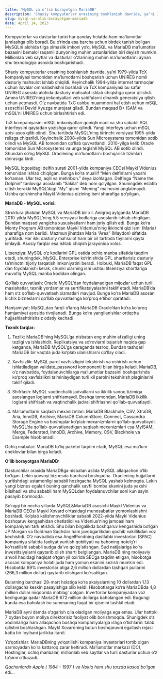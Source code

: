 ```yaml
---
title: 'MySQL va o‘lib borayotgan MariaDB'
description: 'Shaxiy kompyuterlar erasining boshlanish davrida, yaʼni 1979-yilda TcX kompaniyasi tomonidan maʼlumotlarni boshqarish...'
slug: mysql-va-olib-borayotgan-mariadb
date: April 14, 2023
---
```


Kompyuterlar va dasturlar tarixi har qanday holatda ham maʼlumotlar jamlashga olib boradi. Bu o‘rinda esa barcha uchun birdek tanish bo‘lgan MySQLni alohida tilga olmaslik imkoni yo‘q. MySQL va MariaDB maʼlumotlar bazasini bemalol raqamli dunyoning muhim ustunlaridan biri deyish mumkin. Millionlab veb saytlar va dasturlar o‘zlarining muhim maʼlumotlarini aynan shu texnologiya asosida boshqarishadi.

Shaxiy kompyuterlar erasining boshlanish davrida, yaʼni 1979-yilda TcX kompaniyasi tomonidan maʼlumotlarni boshqarish uchun UNIREG nomli dasturiy mahsulot ishlab chiqildi. Keyinchalik 1994-yilda internet tarmoqlar uchun ilovalar ommalashishni boshladi va TcX kompaniyasi bu safar UNIREG asosida alohida dasturiy mahsulot ishlab chiqishga qaror qilishdi. Ammo UNIREG‘ning imkoniyatlari veb sahifalarni dinamik generatsiya qilish uchun yetmasdi. O‘z navbatida TxC ushbu muammoni hal etish uchun mSQL asoschisi Devid Xyuzga murojaat qiladi. Bundan maqsad B+ ISAM va mSQLʼni UNIREG uchun birlashtirish edi.

TcX kompaniyasini mSQL imkoniyatlari qoniqtirmadi va shu sababli SQL interfeysini qaytadan yozishga qaror qilindi. Yangi interfeys uchun mSQL apisi asos qilib olindi. Shu tartibda MySQLʼning birinchi versiyasi 1995-yilda relizga chiqarildi. Keyinchalik 2008-yilda Sun Microsystems tomonidan sotib olindi va MySQL AB tomonidan qo‘llab quvvatlandi. 2010-yilga kelib Oracle tomonidan Sun Microsystems va unga tegishli MySQL AB sotib olindi. Shundan so‘ng MySQL Oraclening maʼlumotlarni boshqarish tizimlari doirasiga kirdi.

MySQL logosidagi delfin surati 2001-yilda kompaniya CEOsi Maykl Videnius tomonidan ishlab chiqilgan. Bunga ko‘ra muallif “Men delfinlarni yaxshi ko‘raman. Ular tez, aqlli va mehribon.” deya izohlagan. Delfinga “Name the Dolphin” tanloviga asoslanib “Sakila” deb nom qo‘yilgan. Shuningdek eslatib o‘tish kerakki MySQLʼdagi “My” qismi “Mening” maʼnosini anglatmaydi. Ushbu qo‘shimcha Maykl Videnius qizining ismi sharafiga qo‘yilgan.

**MariaDB - MySQL vorisi:**

Struktura jihatdan MySQL va MariaDB bir xil. Aniqroq aytganda MariaDB 2010-yilda MySQLʼning 5.5 versiyasi kodlariga asoslanib ishlab chiqilgan. Bundan maqsad yangicha xususiyatlarni ham joriy qilish edi. Bunga ko‘ra Monty Program AB tomonidan Maykl Videniusʼning ikkinchi qizi ismi (Maria) sharafiga nom berildi. Mazmun jihatdan Maria “Area” (Maydon) sifatida yuritiladi. Har ikki dasturiy mahsulot ham bir xil tartibda fayllarni qayta ishlaydi. Asosiy farqlar esa ishlab chiqish jarayonida xolos.

Litsenziya: MySQL o‘z kodlarini GPL ostida ochiq manba sifatida taqdim etadi, shuningdek, MySQL Enterprise ko‘rinishida GPL shartlarisiz dasturiy taʼminotni tijoriy tarqatish imkoniyatini beradi. Holbuki, MariaDB faqat GPL dan foydalanishi kerak, chunki ularning ishi ushbu litsenziya shartlariga muvofiq MySQL manba kodidan olingan.

Qo‘llab quvvatlash: Oracle MySQLʼdan foydalanadigan mijozlar uchun turli maslahatlar, texnik yordamlar va sertifikatsiyalashni taklif etadi. MariaDBʼda ham o‘z qo‘llab-quvvatlash xizmatlari mavjud. Bunga ko‘ra MariaDB asosan kichik bizneslarni qo‘llab quvvatlashga ko‘proq eʼtibor qaratadi.

Hamjamiyat: MySQLdan farqli o‘laroq MariaDB Oracleʼdan ko‘ra ko‘proq hamjamiyat asosida rivojlanadi. Bunga ko‘ra yangilanishlar ortiqcha hujjashlashtirishsiz odatiy kechadi.

**Texnik farqlar:**

1.  Tezlik: MariaDBʼning MySQLʼga nisbatan eng muhim afzalligi uning tezligi va ishlashidir. Replikatsiya va so‘rovlarni bajarish haqida gap ketganda, MariaDB MySQLʼga qaraganda tezroq. Bundan tashqari MariaDB bir vaqtda juda ko‘plab ulanishlarni qo‘llay oladi.
    
2.  Xavfsizlik: MySQL parol xavfsizligini tekshirish va oshirish uchun ishlatiladigan validate_password komponenti bilan birga keladi. MariaDB, o‘z navbatida, foydalanuvchilarga maʼlumotlar bazasini boshqarishda ko‘proq xavfsizlikni taʼminlaydigan turli xil parolni tekshirish plaginlarini taklif qiladi.
    
3.  Shifrlash: MySQL vaqtinchalik jadvallarni va ikkilik sanoq tizimiga asoslangan loglarni shifrlamaydi. Boshqa tomondan, MariaDB ikkilik loglarni shifrlash va vaqtinchalik jadval shifrlashni qo‘llab-quvvatlaydi.
    
4.  Maʼlumotlarni saqlash mexanizmlari: MariaDB Blackhole, CSV, XtraDB, Aria, InnoDB, Archive, MariaDB ColumnStore, Connect, Cassandra Storage Engine va boshqalar ko‘plab mexanizmlarni qo‘llab-quvvatlaydi. MySQLʼda qo‘llab-quvvatlanadigan saqlash mexanizmlari esa MyISAM, Merge, Federated, InnoDB, Archive, Memory, CSV, Blackhole va Example hisoblanadi.
    

Ochiq mabalar: MariaDB to‘liq paketni taqdim etadi, MySQL esa maʼlum cheklovlar bilan birga keladi.

**O‘lib borayotgan MariaDB:**

Dasturchilar orasida MariaDBga nisbatan aslida MySQL allaqachon o‘lib bo‘lgan. Lekin yovvoyi biznesda barchasi boshqacha. Oraclening hujjatlarni yuritishdagi ustamonligi sababli hozirgacha MySQL yashab kelmoqda. Lekin yangi biznes egalari buning qanchalik xavfli bomba ekanini juda yaxshi bilsihadi va shu sababli ham MySQLdan foydalanuvchilar soni kun sayin pasayib bormoqda.

So‘nggi bir necha yillarda MySQL&MariaDB asosichi Maykl Videnius va MariaDB CEOsi Maykl Xovard o‘rtasidagi munosabatlar yomonlashishni boshladi. Ko‘plab kelishmovchiliklar sababli 2022-yilda Maykl Videnius boshqaruv kengashidan chetlatildi va Videniusʼning jamoasi ham kompaniyani tark etishdi. Shu bilan birgalikda boshqaruv kengashida bo‘lgan JP Morgan va Goldman Sachslar ham javobgarlikdan qochib vakillikdan voz kechishdi. O‘z navbatida esa AngelPondning dastlabki investorlari (SPAC) kompaniya sifatida faoliyat yuritish qobiliyati va bahoning noto‘g‘ri ko‘rsatilishi sababli sudga daʼvo qo‘zg‘atishgan. Sud natijalariga ko‘ra investitsiyalarni qaytarib olish sharti belgilangan. MariaDB ning moliyaviy ahvoli haqidagi haqiqat o‘tgan yil oxirida SECga taqdim etilgan, hisobotga asosan kompaniya holati juda ham yomon ekanini sezish mumkin edi. Hisobotda 99% investorlar atiga 2,6 million dollardan tashqari pullarini (266,3 million dollar) qaytarib olishgani ko’rsatilgan.

Bularning barchasi 28-mart holatiga ko‘ra aksiyalarning 10 dollardan 1.13 dollargacha keskin pasayishiga olib keldi. Hisobotlarga ko‘ra MariaDBda 4,8 million dollar miqdorida mablag‘ qolgan. Invertorlar kompaniyadan voz kechgunga qadar MariaDB 672 million dollarga baholangan edi. Bugungi kunda esa baholash bu summaning faqat bir qismini tashkil etadi.

MariaDB ayni damda o‘zgarish qila oladigan moliyaga ega emas. Ular hattoki 7 oydan buyon moliya direktorisiz faoliyat olib borishmoqda. Shunigdek o‘z xodimlariga ham allaqachon boshqa kompaniyalarga ishga o‘tishlarini talab qilishni boshlashgan. Maykl Xovardning butun boshqaruvni egallash rejasi katta bir loyihani jarlikka itardi.

Yo‘qotishlar: MariaDBning yo‘qotilishi kompaniya investorlari tortib olgan sarmoyadan ko‘ra kattaroq zarar keltiradi. Maʼlumotlar markazi (DC), Hostinglar, ochiq manbalar, millionlab veb saytlar va turli dasturlar uchun o‘z taʼsirni o‘tkazadi.

_Qachonlardir Apple ( 1984 - 1997 ) va Nokia ham shu tarzda kasod bo‘lgan edi…_